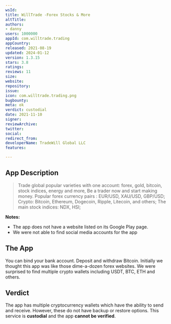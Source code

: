 ```yaml
---
wsId: 
title: WillTrade -Forex Stocks & More
altTitle: 
authors:
- danny
users: 1000000
appId: com.willtrade.trading
appCountry: 
released: 2021-08-19
updated: 2024-01-12
version: 1.3.15
stars: 3.8
ratings: 
reviews: 11
size: 
website: 
repository: 
issue: 
icon: com.willtrade.trading.png
bugbounty: 
meta: ok
verdict: custodial
date: 2021-11-10
signer: 
reviewArchive: 
twitter: 
social: 
redirect_from: 
developerName: TradeWill Global LLC
features: 

---
```


## App Description

> Trade global popular varieties with one account: forex, gold, bitcoin, stock indices, energy and more, Be a trader now and start making money.
> Popular forex currency pairs : EUR/USD, XAU/USD, GBP/USD;
> Crypto: Bitcoin, Ethereum, Dogecoin, Ripple, Litecoin, and others;
> The main stock indices: NDX, HSI;

**Notes:**

- The app does not have a website listed on its Google Play page.
- We were not able to find social media accounts for the app

## The App

You can bind your bank account. Deposit and withdraw Bitcoin. Initially we thought this app was like those dime-a-dozen forex websites. We were surprised to find multiple crypto wallets including USDT, BTC, ETH and others.

## Verdict

The app has multiple cryptocurrency wallets which have the ability to send and receive. However, these do not have backup or restore options. This service is **custodial** and the app **cannot be verified**.

